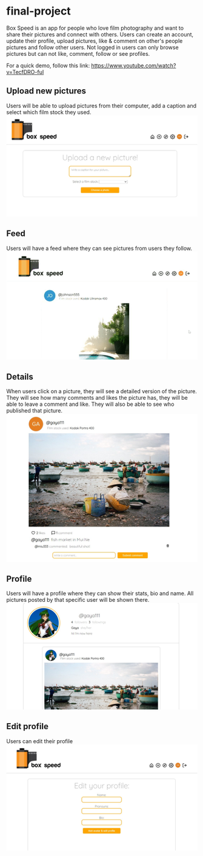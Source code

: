 # final-project
Box Speed is an app for people who love film photography and want to share their pictures and connect with others. 
Users can create an account, update their profile, upload pictures, like & comment on other's people pictures and follow other users. Not logged in users can only browse pictures but can not like, comment, follow or see profiles.

For a quick demo, follow this link:
https://www.youtube.com/watch?v=TecfDRO-fuI

## Upload new pictures
Users will be able to upload pictures from their computer, add a caption and select which film stock they used.
![UPLOAD!](assets/UPLOAD.jpg)
## Feed
Users will have a feed where they can see pictures from users they follow.
![FEED!](assets/FEED.gif)

## Details
When users click on a picture, they will see a detailed version of the picture. They will see how many comments and likes the picture has, they will be able to leave a comment and like. They will also be able to see who published that picture.
![DETAILS!](assets/DETAILS.jpg)


## Profile
Users will have a profile where they can show their stats, bio and name. All pictures posted by that specific user will be shown there.
![PROFILE!](assets/PROFILE.jpg)

## Edit profile
Users can edit their profile
![EDIT!](assets/EDIT-PROFILE.jpg)

